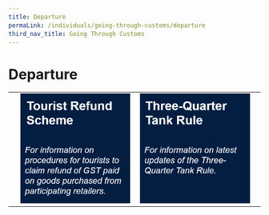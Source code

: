 ```yaml
---
title: Departure
permaLink: /individuals/going-through-customs/departure
third_nav_title: Going Through Customs
---
```


# Departure

|  |  |  |  |
|---|---|---|---|
|  |[![](/images/D1.png)](https://singapore-customs-staging.netlify.com/individuals/0b1-tourist-refund-scheme)  | [![](/images/D2.png)](https://singapore-customs-staging.netlify.com/individuals/0b2-three-quarter-tank-rule)|  |

